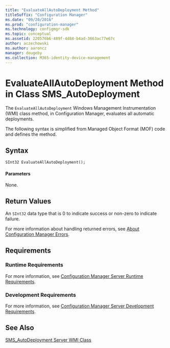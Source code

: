 ```yaml
---
title: "EvaluateAllAutoDeployment Method"
titleSuffix: "Configuration Manager"
ms.date: "09/20/2016"
ms.prod: "configuration-manager"
ms.technology: configmgr-sdk
ms.topic: conceptual
ms.assetid: 220576b6-489f-4d84-b4ad-3663ac77e67c
author: aczechowski
ms.author: aaroncz
manager: dougeby
ms.collection: M365-identity-device-management
---
```

# EvaluateAllAutoDeployment Method in Class SMS_AutoDeployment
The `EvaluateAllAutoDeployment` Windows Management Instrumentation (WMI) class method, in Configuration Manager, evaluates all automatic deployments.  

 The following syntax is simplified from Managed Object Format (MOF) code and defines the method.  

## Syntax  

```  
SInt32 EvaluateAllAutoDeployment();  

```  

#### Parameters  
 None.  

## Return Values  
 An `SInt32` data type that is 0 to indicate success or non-zero to indicate failure.  

 For more information about handling returned errors, see [About Configuration Manager Errors](../../../develop/core/understand/about-configuration-manager-errors.md).  

## Requirements  

### Runtime Requirements  
 For more information, see [Configuration Manager Server Runtime Requirements](../../../develop/core/reqs/server-runtime-requirements.md).  

### Development Requirements  
 For more information, see [Configuration Manager Server Development Requirements](../../../develop/core/reqs/server-development-requirements.md).  

## See Also  
 [SMS_AutoDeployment Server WMI Class](../../../develop/reference/sum/sms_autodeployment-server-wmi-class.md)   
